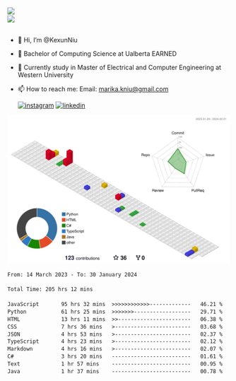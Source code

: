 <a href="https://github.com/anuraghazra/github-readme-stats">
  <img align="center" src="https://github-readme-stats.vercel.app/api?username=KexunNiu&show_icons=true" />
</a>
</br>
<a href="https://github.com/anuraghazra/github-readme-stats">
  <img align="center" src="https://github-readme-stats.vercel.app/api/top-langs/?username=KexunNiu" />
</a>

</br>
</br>

- 👋 Hi, I’m @KexunNiu
- 👀 Bachelor of Computing Science at Ualberta EARNED
- 🌱 Currently study in Master of Electrical and Computer Engineering at Western University
- 📫 How to reach me: Email: marika.kniu@gmail.com
  
  [![instagram](https://github.com/shikhar1020jais1/Git-Social/blob/master/Icons/Instagram1.png (Instagram))][1] [![linkedin](https://github.com/shikhar1020jais1/Git-Social/blob/master/Icons/LinkedIn1.png (LinkedIn))][2]

<!-- To Link your profile to the media buttons -->

[1]: https://www.instagram.com/barryn719_
[2]: https://www.linkedin.com/in/kexun-niu



![](./profile-3d-contrib/profile-gitblock.svg)

<!--START_SECTION:waka-->

```txt
From: 14 March 2023 - To: 30 January 2024

Total Time: 205 hrs 12 mins

JavaScript       95 hrs 32 mins  >>>>>>>>>>>>-------------   46.21 %
Python           61 hrs 25 mins  >>>>>>>------------------   29.71 %
HTML             13 hrs 11 mins  >>-----------------------   06.38 %
CSS              7 hrs 36 mins   >------------------------   03.68 %
JSON             4 hrs 53 mins   >------------------------   02.37 %
TypeScript       4 hrs 23 mins   >------------------------   02.12 %
Markdown         4 hrs 16 mins   >------------------------   02.07 %
C#               3 hrs 20 mins   -------------------------   01.61 %
Text             1 hr 57 mins    -------------------------   00.95 %
Java             1 hr 37 mins    -------------------------   00.78 %
```

<!--END_SECTION:waka-->

